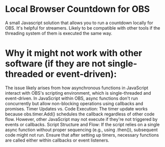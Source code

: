 # Local Browser Countdown for OBS

A small Javascript solution that allows you to run a countdown locally for OBS. It's helpful for streamers. Likely to be compatible with other tools if the threading system of them is executed the same way.

# Why it might not work with other software (if they are not single-threaded or event-driven):
The issue likely arises from how asynchronous functions in JavaScript interact with OBS's scripting environment, which is single-threaded and event-driven. In JavaScript within OBS, async functions don't run concurrently but allow non-blocking operations using
callbacks and promises. Timer Updates vs. Code Execution: The timer update works because obs.timer.Add() schedules the callback regardless of other code flow. However, other JavaScript may not execute if they're not triggered by events or callbacks. Script Structure and Flow: 
If the script relies on a single async function without proper sequencing (e.g., using .then()), subsequent code might not run. Ensure that after setting up timers, necessary functions are called either within callbacks or event listeners.      
